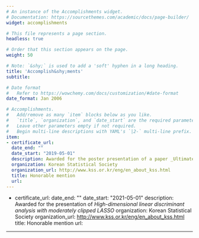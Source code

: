 ```yaml
---
# An instance of the Accomplishments widget.
# Documentation: https://sourcethemes.com/academic/docs/page-builder/
widget: accomplishments

# This file represents a page section.
headless: true

# Order that this section appears on the page.
weight: 50

# Note: `&shy;` is used to add a 'soft' hyphen in a long heading.
title: 'Accomplish&shy;ments'
subtitle:

# Date format
#   Refer to https://wowchemy.com/docs/customization/#date-format
date_format: Jan 2006

# Accomplishments.
#   Add/remove as many `item` blocks below as you like.
#   `title`, `organization`, and `date_start` are the required parameters.
#   Leave other parameters empty if not required.
#   Begin multi-line descriptions with YAML's `|2-` multi-line prefix.
item:
- certificate_url: 
  date_end: ""
  date_start: "2019-05-01"
  description: Awarded for the poster presentation of a paper _Ultimate Sharpening of Jensen's Inequality_
  organization: Korean Statistical Society
  organization_url: http://www.kss.or.kr/eng/en_about_kss.html
  title: Honorable mention
  url: 
---
```


- certificate_url: 
  date_end: ""
  date_start: "2021-05-01"
  description: Awarded for the presentation of _High-dimensional linear discriminant analysis with moderately clipped LASSO_
  organization: Korean Statistical Society
  organization_url: http://www.kss.or.kr/eng/en_about_kss.html
  title: Honorable mention
  url: 
---
